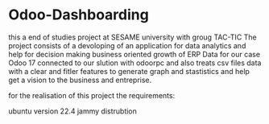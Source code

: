 # Odoo-Dashboarding
this a end of studies project at SESAME university with groug TAC-TIC
The project consists of a  devoloping of an application for data analytics and help for decision making business oriented growth of ERP Data for our case Odoo 17 connected to our slution with odoorpc and also treats csv files data with a clear and fitler features to generate graph and stastistics and help get a vision to the business and entreprise.

for the realisation of this project
the requirements:

ubuntu version 22.4 jammy distrubtion 
